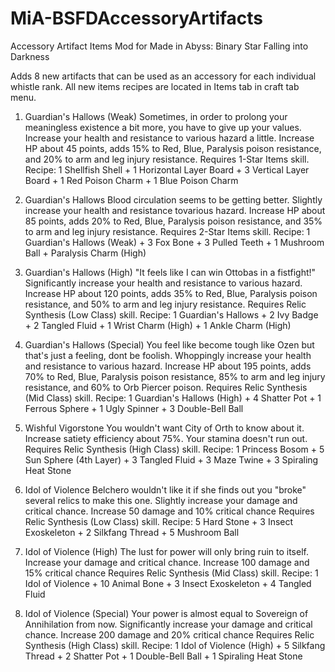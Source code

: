 # MiA-BSFDAccessoryArtifacts
Accessory Artifact Items Mod for Made in Abyss: Binary Star Falling into Darkness

Adds 8 new artifacts that can be used as an accessory for each individual whistle rank.
All new items recipes are located in Items tab in craft tab menu.


1. Guardian's Hallows (Weak)
Sometimes, in order to prolong your meaningless existence a bit more, you have to give up your values.
Increase your health and resistance to various hazard a little.
Increase HP about 45 points, adds 15% to Red, Blue, Paralysis poison resistance, and 20% to arm and leg injury resistance.
Requires 1-Star Items skill.
Recipe: 1 Shellfish Shell + 1 Horizontal Layer Board + 3 Vertical Layer Board + 1 Red Poison Charm + 1 Blue Poison Charm


2. Guardian's Hallows
Blood circulation seems to be getting better.
Slightly increase your health and resistance tovarious hazard.
Increase HP about 85 points, adds 20% to Red, Blue, Paralysis poison resistance, and 35% to arm and leg injury resistance.
Requires 2-Star Items skill.
Recipe: 1 Guardian's Hallows (Weak) + 3 Fox Bone + 3 Pulled Teeth + 1 Mushroom Ball + Paralysis Charm (High)


3. Guardian's Hallows (High)
"It feels like I can win Ottobas in a fistfight!"
Significantly increase your health and resistance to various hazard.
Increase HP about 120 points, adds 35% to Red, Blue, Paralysis poison resistance, and 50% to arm and leg injury resistance.
Requires Relic Synthesis (Low Class) skill.
Recipe: 1 Guardian's Hallows + 2 Ivy Badge + 2 Tangled Fluid + 1 Wrist Charm (High) + 1 Ankle Charm (High)


4. Guardian's Hallows (Special)
You feel like become tough like Ozen but that's just a feeling, dont be foolish.
Whoppingly increase your health and resistance to various hazard.
Increase HP about 195 points, adds 70% to Red, Blue, Paralysis poison resistance, 85% to arm and leg injury resistance, and 60% to Orb Piercer poison.
Requires Relic Synthesis (Mid Class) skill.
Recipe: 1 Guardian's Hallows (High) + 4 Shatter Pot + 1 Ferrous Sphere + 1 Ugly Spinner + 3 Double-Bell Ball


5. Wishful Vigorstone
You wouldn't want City of Orth to know about it.
Increase satiety efficiency about 75%.
Your stamina doesn't run out.
Requires Relic Synthesis (High Class) skill.
Recipe: 1 Princess Bosom + 5 Sun Sphere (4th Layer) + 3 Tangled Fluid + 3 Maze Twine + 3 Spiraling Heat Stone


6. Idol of Violence
Belchero wouldn't like it if she finds out you "broke" several relics to make this one.
Slightly increase your damage and critical chance.
Increase 50 damage and 10% critical chance
Requires Relic Synthesis (Low Class) skill.
Recipe: 5 Hard Stone + 3 Insect Exoskeleton + 2 Silkfang Thread + 5 Mushroom Ball


7. Idol of Violence (High)
The lust for power will only bring ruin to itself.
Increase your damage and critical chance.
Increase 100 damage and 15% critical chance
Requires Relic Synthesis (Mid Class) skill.
Recipe: 1 Idol of Violence + 10 Animal Bone + 3 Insect Exoskeleton + 4 Tangled Fluid


8. Idol of Violence (Special)
Your power is almost equal to Sovereign of Annihilation from now.
Significantly increase your damage and critical chance.
Increase 200 damage and 20% critical chance
Requires Relic Synthesis (High Class) skill.
Recipe: 1 Idol of Violence (High) + 5 Silkfang Thread + 2 Shatter Pot + 1 Double-Bell Ball + 1 Spiraling Heat Stone

